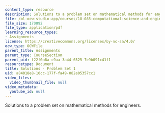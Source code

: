 ```yaml
---
content_type: resource
description: Solutions to a problem set on mathematical methods for engineers.
file: /ol-ocw-studio-app/courses/18-085-computational-science-and-engineering-i-fall-2008/a84018e810cc177ffa49082e05357cc1_pset1.pdf
file_size: 170092
file_type: application/pdf
learning_resource_types:
- Assignments
license: https://creativecommons.org/licenses/by-nc-sa/4.0/
ocw_type: OCWFile
parent_title: Assignments
parent_type: CourseSection
parent_uid: f22f0a8a-c9aa-3a44-6525-7e9b091c41f1
resourcetype: Document
title: Solutions - Problem Set 1
uid: a84018e8-10cc-177f-fa49-082e05357cc1
video_files:
  video_thumbnail_file: null
video_metadata:
  youtube_id: null
---
```

Solutions to a problem set on mathematical methods for engineers.